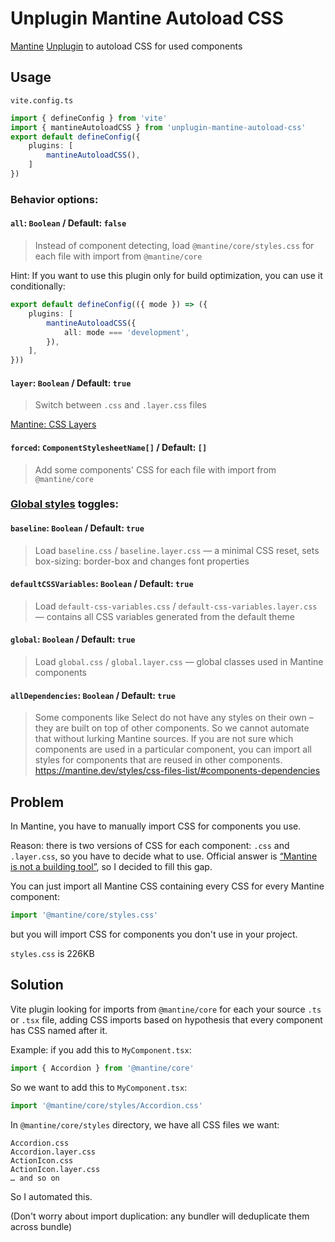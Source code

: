 # Unplugin Mantine Autoload CSS

[Mantine](https://mantine.dev) [Unplugin](https://unplugin.unjs.io/) to autoload CSS for used components

## Usage

`vite.config.ts`

```ts
import { defineConfig } from 'vite'
import { mantineAutoloadCSS } from 'unplugin-mantine-autoload-css'
export default defineConfig({
	plugins: [
		mantineAutoloadCSS(),
	]
})
```

### Behavior options:

#### `all`: `Boolean` / Default: `false`

> Instead of component detecting, load `@mantine/core/styles.css` for each file with import from `@mantine/core`

Hint: If you want to use this plugin only for build optimization, you can use it conditionally:

```ts
export default defineConfig(({ mode }) => ({
	plugins: [
		mantineAutoloadCSS({
			all: mode === 'development',
		}),
	],
}))
```

#### `layer`: `Boolean` / Default: `true`

> Switch between `.css` and `.layer.css` files

[Mantine: CSS Layers](https://mantine.dev/styles/mantine-styles/#css-layers)

#### `forced`: `ComponentStylesheetName[]` / Default: `[]`

> Add some components' CSS for each file with import from `@mantine/core`

### [Global styles](https://arc.net/l/quote/caciuwbj) toggles:

#### `baseline`: `Boolean` / Default: `true`

> Load `baseline.css` / `baseline.layer.css` — a minimal CSS reset, sets box-sizing: border-box and changes font properties

#### `defaultCSSVariables`: `Boolean` / Default: `true`

> Load `default-css-variables.css` / `default-css-variables.layer.css` — contains all CSS variables generated from the default theme

#### `global`: `Boolean` / Default: `true`

> Load `global.css` / `global.layer.css` — global classes used in Mantine components

#### `allDependencies`: `Boolean` / Default: `true`

> Some components like Select do not have any styles on their own – they are built on top of other components. So we cannot automate that without lurking Mantine sources. If you are not sure which components are used in a particular component, you can import all styles for components that are reused in other components. https://mantine.dev/styles/css-files-list/#components-dependencies

## Problem

In Mantine, you have to manually import CSS for components you use.

Reason: there is two versions of CSS for each component: `.css` and `.layer.css`, so you have to decide what to use. Official answer is [“Mantine is not a building tool”](https://github.com/orgs/mantinedev/discussions/6894#discussioncomment-12089815), so I decided to fill this gap.

You can just import all Mantine CSS containing every CSS for every Mantine component:

```ts
import '@mantine/core/styles.css'
```

but you will import CSS for components you don't use in your project.

`styles.css` is 226KB

## Solution

Vite plugin looking for imports from `@mantine/core` for each your source `.ts` or `.tsx` file, adding CSS imports based on hypothesis that every component has CSS named after it.

Example: if you add this to `MyComponent.tsx`:

```ts
import { Accordion } from '@mantine/core'
```

So we want to add this to `MyComponent.tsx`:

```ts
import '@mantine/core/styles/Accordion.css'
```

In `@mantine/core/styles` directory, we have all CSS files we want:

```
Accordion.css
Accordion.layer.css
ActionIcon.css
ActionIcon.layer.css
… and so on
```

So I automated this.

(Don't worry about import duplication: any bundler will deduplicate them across bundle)
